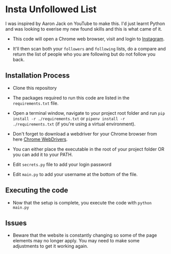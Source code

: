 # Insta Unfollowed List

I was inspired by Aaron Jack on YouTube to make this. I'd just learnt Python and was looking to exerise my new found skills and this is what came of it.

- This code will open a Chrome web browser, visit and login to [Instagram](https://www.instagram.com). 

- It'll then scan both your `followers` and `following` lists, do a compare and return the list of people who you are following but do not follow you back.

## Installation Process

- Clone this repository

- The packages required to run this code are listed in the `requirements.txt` file. 

- Open a terminal window, navigate to your project root folder and run `pip install -r ./requirements.txt` or `pipenv install -r ./requirements.txt` (if you're using a virtual environment).

- Don't forget to download a webdriver for your Chrome browser from here [Chrome WebDrivers](https://chromedriver.chromium.org/downloads). 

- You can either place the executable in the root of your project folder OR you can add it to your PATH.

- Edit `secrets.py` file to add your login password

- Edit `main.py` to add your username at the bottom of the file. 

## Executing the code

- Now that the setup is complete, you execute the code with `python main.py`

## Issues

- Beware that the website is constantly changing so some of the page elements may no longer apply. You may need to make some adjustments to get it working again.
